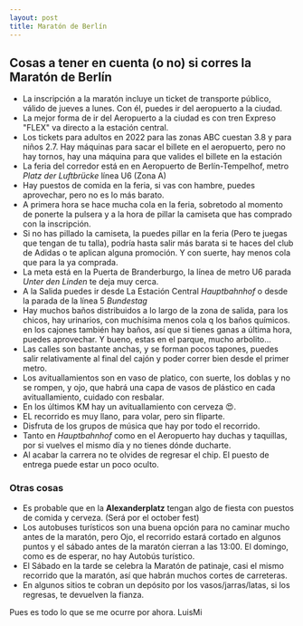 ```yaml
---
layout: post
title: Maratón de Berlín
---
```


## Cosas a tener en cuenta (o no) si corres la Maratón de Berlín ##

* La inscripción a la maratón incluye un ticket de transporte público, válido de jueves a lunes. Con él, puedes ir del aeropuerto a la ciudad. 
* La mejor forma de ir del Aeropuerto a la ciudad es con tren Expreso "FLEX" va directo a la estación central. 
* Los tickets para adultos en 2022 para las zonas ABC cuestan 3.8 y para niños 2.7. Hay máquinas para sacar el billete en el aeropuerto, pero no hay tornos, hay una máquina para que valides el billete en la estación 
* La feria del corredor está en en Aeropuerto de Berlín-Tempelhof, metro _Platz der Luftbrücke_ línea U6 (Zona A)
* Hay puestos de comida en la feria, si vas con hambre, puedes aprovechar, pero no es lo más barato. 
* A primera hora se hace mucha cola en la feria, sobretodo al momento de ponerte la pulsera y a la hora de pillar la camiseta que has comprado con la inscripción. 
* Si no has pillado la camiseta, la puedes pillar en la feria (Pero te juegas que tengan de tu talla), podría hasta salir más barata si te haces del club de Adidas o te aplican alguna promoción. Y con suerte, hay menos cola que para la ya comprada. 
* La meta está en la Puerta de Branderburgo, la línea de metro U6 parada _Unter den Linden_ te deja muy cerca. 
* A la Salida puedes ir desde La Estación Central _Hauptbahnhof_ o desde  la parada de la línea 5 _Bundestag_
* Hay muchos baños distribuidos a lo largo de la zona de salida, para los chicos, hay urinarios, con muchísima menos cola q los baños químicos. en los cajones también hay baños, así que si tienes ganas a última hora, puedes aprovechar. Y bueno, estas en el parque, mucho arbolito... 
* Las calles son bastante anchas, y se forman pocos tapones, puedes salir relativamente al final del cajón y poder correr bien desde el primer metro. 
* Los avituallamientos son en vaso de platico, con suerte, los doblas y no se rompen, y ojo, que habrá una capa de vasos de plástico en cada avituallamiento, cuidado con resbalar.
* En los últimos KM hay un avituallamiento con cerveza 😍. 
* EL recorrido es muy llano, para volar, pero sin fliparte. 
* Disfruta de los grupos de música que hay por todo el recorrido. 
* Tanto en _Hauptbahnhof_ como en el Aeropuerto hay duchas y taquillas, por si vuelves el mismo día y no tienes dónde ducharte. 
* Al acabar la carrera no te olvides de regresar el chip. El puesto de entrega puede estar un poco oculto.

### Otras cosas

* Es probable que en la **Alexanderplatz** tengan algo de fiesta con puestos de comida y cerveza. (Será por el october fest)
* Los autobuses turísticos son una buena opción para no caminar mucho antes de la maratón, pero Ojo, el recorrido estará cortado en algunos puntos y el sábado antes de la maratón cierran a las 13:00. El domingo, como es de esperar, no hay Autobús turístico. 
* El Sábado en la tarde se celebra la Maratón de patinaje, casi el mismo recorrido que la maratón, así que habrán muchos cortes de carreteras. 
* En algunos sitios te cobran un depósito por los vasos/jarras/latas, si los regresas, te devuelven la fianza. 


Pues es todo lo que se me ocurre por ahora. 
LuisMi
